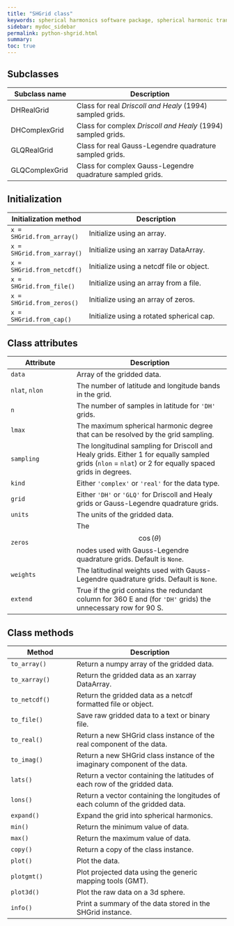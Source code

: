 ```yaml
---
title: "SHGrid class"
keywords: spherical harmonics software package, spherical harmonic transform, legendre functions, multitaper spectral analysis, fortran, Python, gravity, magnetic field
sidebar: mydoc_sidebar
permalink: python-shgrid.html
summary: 
toc: true
---
```


<style>
table:nth-of-type(n) {
    display:table;
    width:100%;
}
table:nth-of-type(n) th:nth-of-type(2) {
    width:70%;
}
</style>

## Subclasses

| Subclass name | Description |
| ------------- | ----------- |
| DHRealGrid | Class for real *Driscoll and Healy* (1994) sampled grids.|
| DHComplexGrid | Class for complex *Driscoll and Healy* (1994) sampled grids. |
| GLQRealGrid | Class for real Gauss-Legendre quadrature sampled grids.| 
| GLQComplexGrid | Class for complex Gauss-Legendre quadrature sampled grids.|

## Initialization

| Initialization method | Description |
| --------------------- | ----------- |
| `x = SHGrid.from_array()` | Initialize using an array. |
| `x = SHGrid.from_xarray()` | Initialize using an xarray DataArray. |
| `x = SHGrid.from_netcdf()` | Initialize using a netcdf file or object. |
| `x = SHGrid.from_file()` | Initialize using an array from a file. |
| `x = SHGrid.from_zeros()` | Initialize using an array of zeros. |
| `x = SHGrid.from_cap()` | Initialize using a rotated spherical cap. |


## Class attributes

| Attribute | Description |
| --------- | ----------- |
| `data` | Array of the gridded data. |
| `nlat`, `nlon` | The number of latitude and longitude bands in the grid. |
| `n` | The number of samples in latitude for `'DH'` grids. |
| `lmax` | The maximum spherical harmonic degree that can be resolved by the grid sampling. |
| `sampling` | The longitudinal sampling for Driscoll and Healy grids. Either 1 for equally sampled grids (`nlon` = `nlat`) or 2 for equally spaced grids in degrees. |
| `kind` | Either `'complex'` or `'real'` for the data type. |
| `grid` | Either `'DH'` or `'GLQ'` for Driscoll and Healy grids or Gauss-Legendre quadrature grids. |
| `units` | The units of the gridded data. |
| `zeros` | The $$\cos(\theta)$$ nodes used with Gauss-Legendre quadrature grids. Default is `None`. |
| `weights` | The latitudinal weights used with Gauss-Legendre quadrature grids. Default is `None`. |
| `extend` | True if the grid contains the redundant column for 360 E and (for `'DH'` grids) the unnecessary row for 90 S. |

## Class methods

| Method | Description |
| ------ | ----------- |
| `to_array()` | Return a numpy array of the gridded data. |
| `to_xarray()` | Return the gridded data as an xarray DataArray. |
| `to_netcdf()` | Return the gridded data as a netcdf formatted file or object. |
| `to_file()` | Save raw gridded data to a text or binary file. |
| `to_real()` | Return a new SHGrid class instance of the real component of the data. |
| `to_imag()` | Return a new SHGrid class instance of the imaginary component of the data. |
| `lats()` | Return a vector containing the latitudes of each row of the gridded data. |
| `lons()` | Return a vector containing the longitudes of each column of the gridded data. |
| `expand()` | Expand the grid into spherical harmonics. |
| `min()` | Return the minimum value of data. |
| `max()` | Return the maximum value of data. |
| `copy()` | Return a copy of the class instance. |
| `plot()` | Plot the data. |
| `plotgmt()` | Plot projected data using the generic mapping tools (GMT). |
| `plot3d()` | Plot the raw data on a 3d sphere. |
| `info()` | Print a summary of the data stored in the SHGrid instance. |
